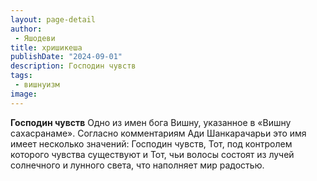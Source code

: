 ```yaml
---
layout: page-detail
author:
 - Яшодеви
title: хришикеша
publishDate: "2024-09-01"
description: Господин чувств
tags:
 - вишнуизм
image: 
---
```


__Господин чувств__
Одно из имен бога Вишну, указанное в «Вишну сахасранаме». Согласно комментариям Ади Шанкарачарьи это имя имеет несколько значений: Господин чувств, Тот, под контролем которого чувства существуют и Тот, чьи волосы состоят из лучей солнечного и лунного света, что наполняет мир радостью.

